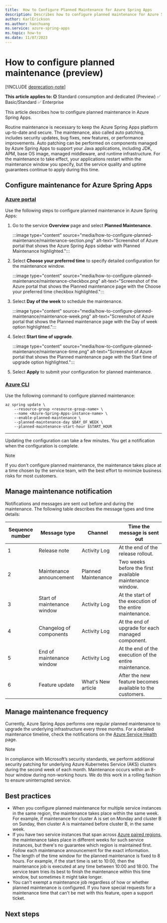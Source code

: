 ```yaml
---
title:  How to Configure Planned Maintenance for Azure Spring Apps
description: Describes how to configure planned maintenance for Azure Spring Apps.
author: KarlErickson
ms.author: haochuang
ms.service: azure-spring-apps
ms.topic: how-to
ms.date: 11/07/2023
---
```


# How to configure planned maintenance (preview)

[!INCLUDE [deprecation-note](../includes/deprecation-note.md)]

**This article applies to:** ❎ Standard consumption and dedicated (Preview) ✅ Basic/Standard ✅ Enterprise

This article describes how to configure planned maintenance in Azure Spring Apps. 

Routine maintenance is necessary to keep the Azure Spring Apps platform up-to-date and secure. The maintenance, also called auto patching, includes security updates, bug fixes, new features, or performance improvements. Auto patching can be performed on components managed by Azure Spring Apps to support your Java applications, including JDK, APM, base OS image, managed middleware, and runtime infrastructure. For the maintenance to take effect, your applications restart within the maintenance window you specify, but the service quality and uptime guarantees continue to apply during this time. 

## Configure maintenance for Azure Spring Apps

### [Azure portal](#tab/Azure-portal)

Use the following steps to configure planned maintenance in Azure Spring Apps:

1. Go to the service **Overview** page and select **Planned Maintenance**.

   :::image type="content" source="media/how-to-configure-planned-maintenance/maintenance-section.png" alt-text="Screenshot of Azure portal that shows the Azure Spring Apps sidebar with Planned Maintenance highlighted.":::

1. Select **Choose your preferred time** to specify detailed configuration for the maintenance window.

   :::image type="content" source="media/how-to-configure-planned-maintenance/maintenance-checkbox.png" alt-text="Screenshot of the Azure portal that shows the Planned maintenance page with the Choose your preferred time checkbox highlighted.":::

1. Select **Day of the week** to schedule the maintenance.

   :::image type="content" source="media/how-to-configure-planned-maintenance/maintenance-week.png" alt-text="Screenshot of Azure portal that shows the Planned maintenance page with the Day of week option highlighted.":::

1. Select **Start time of upgrade**.

   :::image type="content" source="media/how-to-configure-planned-maintenance/maintenance-time.png" alt-text="Screenshot of Azure portal that shows the Planned maintenance page with the Start time of upgrade option highlighted.":::

1. Select **Apply** to submit your configuration for planned maintenance.

### [Azure CLI](#tab/azure-cli)

Use the following command to configure planned maintenance:

```azurecli
az spring update \
    --resource-group <resource-group-name> \
    --name <Azure-Spring-Apps-instance-name> \
    --enable-planned-maintenance \
    --planned-maintenance-day $DAY_OF_WEEK \
    --planned-maintenance-start-hour $START_HOUR
```

---

Updating the configuration can take a few minutes. You get a notification when the configuration is complete.

> [!NOTE]
> If you don't configure planned maintenance, the maintenance takes place at a time chosen by the service team, with the best effort to minimize business risks for most customers.

## Manage maintenance notification

Notifications and messages are sent out before and during the maintenance. The following table describes the message types and time details:

| Sequence number | Message type                | Channel             | Time the message is sent out                              |
|-----------------|-----------------------------|---------------------|-----------------------------------------------------------|
| 1               | Release note                | Activity Log        | At the end of the release rollout.                        |
| 2               | Maintenance announcement    | Planned Maintenance | Two weeks before the first available maintenance window.  |
| 3               | Start of maintenance window | Activity Log        | At the start of the execution of the entire maintenance.  |
| 4               | Changelog of components     | Activity Log        | At the end of upgrade for each managed component.         |
| 5               | End of maintenance window   | Activity Log        | At the end of the execution of the entire maintenance.    |
| 6               | Feature update              | What's New article  | After the new feature becomes available to the customers. |

## Manage maintenance frequency

Currently, Azure Spring Apps performs one regular planned maintenance to upgrade the underlying infrastructure every three months. For a detailed maintenance timeline, check the notifications on the [Azure Service Health](https://azure.microsoft.com/get-started/azure-portal/service-health) page.

> [!NOTE]
> In compliance with Microsoft’s security standards, we perform additional security patching for underlying Azure Kubernetes Service (AKS) clusters during the second week of each month. Maintenance occurs within an 8-hour window during non-working hours. We do this work in a rolling fashion to ensure uninterrupted service.

## Best practices

- When you configure planned maintenance for multiple service instances in the same region, the maintenance takes place within the same week. For example, if maintenance for cluster A is set on Monday and cluster B on Sunday, then cluster A is maintained before cluster B, in the same week.
- If you have two service instances that span across [Azure paired regions](../../reliability/cross-region-replication-azure.md#azure-paired-regions), the maintenance takes place in different weeks for such service instances, but there's no guarantee which region is maintained first. Follow each maintenance announcement for the exact information.
- The length of the time window for the planned maintenance is fixed to 8 hours. For example, if the start time is set to 10:00, then the maintenance job is executed at any time between 10:00 and 18:00. The service team tries its best to finish the maintenance within this time window, but sometimes it might take longer.
- You can't exempt a maintenance job regardless of how or whether planned maintenance is configured. If you have special requests for a maintenance time that can't be met with this feature, open a support ticket.

## Next steps

